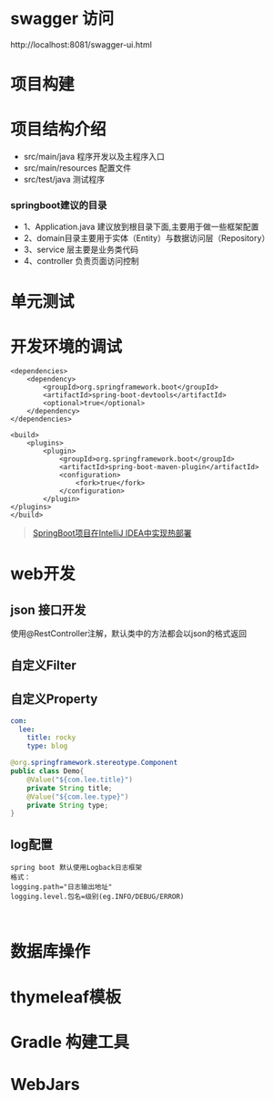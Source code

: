# swagger 访问
http://localhost:8081/swagger-ui.html

# 项目构建

# 项目结构介绍
- src/main/java 程序开发以及主程序入口
- src/main/resources 配置文件
- src/test/java 测试程序
### springboot建议的目录
- 1、Application.java 建议放到根目录下面,主要用于做一些框架配置
- 2、domain目录主要用于实体（Entity）与数据访问层（Repository）
- 3、service 层主要是业务类代码
- 4、controller 负责页面访问控制

# 单元测试

# 开发环境的调试
```
<dependencies>
    <dependency>
        <groupId>org.springframework.boot</groupId>
        <artifactId>spring-boot-devtools</artifactId>
        <optional>true</optional>
    </dependency>
</dependencies>

<build>
    <plugins>
        <plugin>
            <groupId>org.springframework.boot</groupId>
            <artifactId>spring-boot-maven-plugin</artifactId>
            <configuration>
                <fork>true</fork>
            </configuration>
        </plugin>
</plugins>
</build>
```
> [SpringBoot项目在IntelliJ IDEA中实现热部署](http://www.cnblogs.com/winner-0715/p/6666579.html)


# web开发
## json 接口开发
使用@RestController注解，默认类中的方法都会以json的格式返回
## 自定义Filter

## 自定义Property
```yaml
com:
  lee:
    title: rocky
    type: blog    
```
```java
@org.springframework.stereotype.Component
public class Demo{
    @Value("${com.lee.title}")
    private String title;
    @Value("${com.lee.type}")
    private String type;
}
```
## log配置
```
spring boot 默认使用Logback日志框架
格式：
logging.path="日志输出地址"
logging.level.包名=级别(eg.INFO/DEBUG/ERROR)



```
# 数据库操作

# thymeleaf模板

# Gradle 构建工具

# WebJars
